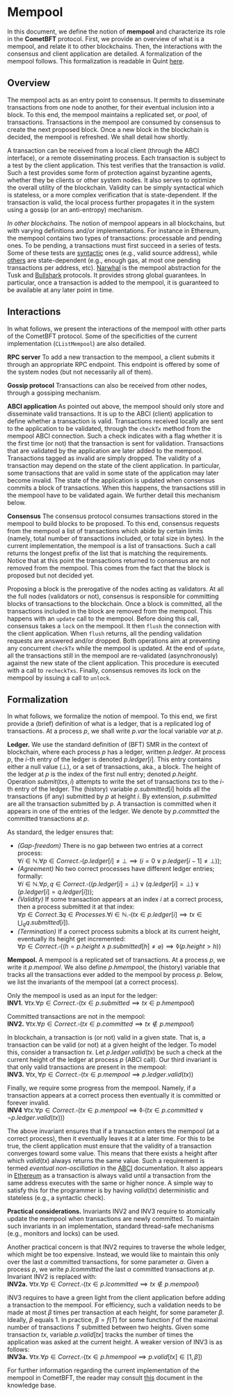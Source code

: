 # Mempool

In this document, we define the notion of **mempool** and characterize its role in the **CometBFT** protocol.
First, we provide an overview of what is a mempool, and relate it to other blockchains.
Then, the interactions with the consensus and client application are detailed.
A formalization of the mempool follows.
This formalization is readable in Quint [here](https://github.com/cometbft/cometbft/blob/main/spec/mempool/quint).

## Overview

The mempool acts as an entry point to consensus.
It permits to disseminate transactions from one node to another, for their eventual inclusion into a block.
To this end, the mempool maintains a replicated set, or _pool_, of transactions.
Transactions in the mempool are consumed by consensus to create the next proposed block.
Once a new block in the blockchain is decided, the mempool is refreshed.
We shall detail how shortly.

A transaction can be received from a local client (through the ABCI interface), or a remote disseminating process.
Each transaction is subject to a test by the client application.
This test verifies that the transaction is _valid_.
Such a test provides some form of protection against byzantine agents, whether they be clients or other system nodes.
It also serves to optimize the overall utility of the blockchain.
Validity can be simply syntactical which is stateless, or a more complex verification that is state-dependent.
If the transaction is valid, the local process further propagates it in the system using a gossip (or an anti-entropy) mechanism.

_In other blockchains._
The notion of mempool appears in all blockchains, but with varying definitions and/or implementations.
For instance in Ethereum, the mempool contains two types of transactions: processable and pending ones.
To be pending, a transactions must first succeed in a series of tests.
Some of these tests are [syntactic](https://github.com/ethereum/go-ethereum/blob/281e8cd5abaac86ed3f37f98250ff147b3c9fe62/core/txpool/txpool.go#L581) ones (e.g., valid source address), while [others](https://github.com/ethereum/go-ethereum/blob/281e8cd5abaac86ed3f37f98250ff147b3c9fe62/core/txpool/txpool.go#L602) are state-dependent (e.g., enough gas, at most one pending transactions per address, etc).
[Narwhal](https://arxiv.org/abs/2105.11827.pdf) is the mempool abstraction for the Tusk and [Bullshark](https://arxiv.org/pdf/2201.05677) protocols.
It provides strong global guarantees.
In particular, once a transaction is added to the mempool, it is guaranteed to be available at any later point in time.

## Interactions

In what follows, we present the interactions of the mempool with other parts of the CometBFT protocol.
Some of the specificities of the current implementation (`CListMempool`) are also detailed.

**RPC server**
To add a new transaction to the mempool, a client submits it through an appropriate RPC endpoint.
This endpoint is offered by some of the system nodes (but not necessarily all of them).

**Gossip protocol** 
Transactions can also be received from other nodes, through a gossiping mechanism.

**ABCI application**
As pointed out above, the mempool should only store and disseminate valid transactions.
It is up to the ABCI (client) application to define whether a transaction is valid.
Transactions received locally are sent to the application to be validated, through the `checkTx` method from the mempool ABCI connection.
Such a check indicates with a flag whether it is the first time (or not) that the transaction is sent for validation.
Transactions that are validated by the application are later added to the mempool.
Transactions tagged as invalid are simply dropped.
The validity of a transaction may depend on the state of the client application.
In particular, some transactions that are valid in some state of the application may later become invalid.
The state of the application is updated when consensus commits a block of transactions.
When this happens, the transactions still in the mempool have to be validated again.
We further detail this mechanism below.

**Consensus**
The consensus protocol consumes transactions stored in the mempool to build blocks to be proposed.
To this end, consensus requests from the mempool a list of transactions which abide by certain limits (namely, total number of transactions included, or total size in bytes).
In the current implementation, the mempool is a list of transactions.
Such a call returns the longest prefix of the list that is matching the requirements.
Notice that at this point the transactions returned to consensus are not removed from the mempool.
This comes from the fact that the block is proposed but not decided yet.

Proposing a block is the prerogative of the nodes acting as validators.
At all the full nodes (validators or not), consensus is responsible for committing blocks of transactions to the blockchain.
Once a block is committed, all the transactions included in the block are removed from the mempool.
This happens with an `update` call to the mempool.
Before doing this call, consensus takes a `lock` on the mempool.
It then `flush` the connection with the client application.
When `flush` returns, all the pending validation requests are answered and/or dropped.
Both operations aim at preventing any concurrent `checkTx` while the mempool is updated.
At the end of `update`, all the transactions still in the mempool are re-validated (asynchronously) against the new state of the client application.
This procedure is executed with a call to `recheckTxs`.
Finally, consensus removes its lock on the mempool by issuing a call to `unlock`.

## Formalization

In what follows, we formalize the notion of mempool.
To this end, we first provide a (brief) definition of what is a ledger, that is a replicated log of transactions.
At a process $p$, we shall write $p.var$ the local variable $var$ at $p$.

**Ledger.**
We use the standard definition of (BFT) SMR in the context of blockchain, where each process $p$ has a ledger, written $p.ledger$.
At process $p$, the $i$-th entry of the ledger is denoted $p.ledger[i]$.
This entry contains either a null value ($\bot$), or a set of transactions, aka., a block.
The height of the ledger at $p$ is the index of the first null entry; denoted $p.height$.
Operation $submit(txs, i)$ attempts to write the set of transactions $txs$ to the $i$-th entry of the ledger.
The (history) variable $p.submitted[i]$ holds all the transactions (if any) submitted by $p$ at height $i$.
By extension, $p.submitted$ are all the transaction submitted by $p$.
A transaction is committed when it appears in one of the entries of the ledger.
We denote by $p.committed$ the committed transactions at $p$.

As standard, the ledger ensures that:  
* _(Gap-freedom)_ There is no gap between two entries at a correct process:  
$\forall i \in 	\mathbb{N}. \forall p \in Correct. \square(p.ledger[i] \neq \bot \implies (i=0 \vee p.ledger[i-1] \neq \bot))$;  
* _(Agreement)_ No two correct processes have different ledger entries; formally:  
$\forall i \in 	\mathbb{N}. \forall p,q \in Correct. \square((p.ledger[i] = \bot) \vee (q.ledger[i] = \bot) \vee (p.ledger[i] = q.ledger[i]))$;  
* _(Validity)_ If some transaction appears at an index $i$ at a correct process, then a process submitted it at that index:  
$\forall p \in Correct. \exists q \in Processes. \forall i \in 	\mathbb{N}. \square(tx \in p.ledger[i] \implies tx \in \bigcup_q q.submitted[i]$).
* _(Termination)_ If a correct process submits a block at its current height, eventually its height get incremented:  
$\forall p \in Correct. \square((h=p.height \wedge p.submitted[h] \neq \varnothing) \implies \lozenge(p.height>h))$  

**Mempool.**
A mempool is a replicated set of transactions.
At a process $p$, we write it $p.mempool$.
We also define $p.hmempool$, the (history) variable that tracks all the transactions ever added to the mempool by process $p$.
Below, we list the invariants of the mempool (at a correct process).

Only the mempool is used as an input for the ledger:  
**INV1.** $\forall tx. \forall p \in Correct. \square(tx \in p.submitted \implies tx \in p.hmempool)$

Committed transactions are not in the mempool:  
**INV2.** $\forall tx. \forall p \in Correct. \square(tx \in p.committed \implies tx \notin p.mempool)$

In blockchain, a transaction is (or not) valid in a given state.
That is, a transaction can be valid (or not) at a given height of the ledger.
To model this, consider a transaction $tx$.
Let $p.ledger.valid(tx)$ be such a check at the current height of the ledger at process $p$ (ABCI call).
Our third invariant is that only valid transactions are present in the mempool:  
**INV3.** $\forall tx, \forall p \in Correct. \square(tx \in p.mempool \implies p.ledger.valid(tx))$

Finally, we require some progress from the mempool.
Namely, if a transaction appears at a correct process then eventually it is committed or forever invalid.  
**INV4** $\forall tx. \forall p \in Correct. \square(tx \in p.mempool \implies \lozenge\square(tx \in p.committed \vee \neg p.ledger.valid(tx)))$

The above invariant ensures that if a transaction enters the mempool (at a correct process), then it eventually leaves it at a later time.
For this to be true, the client application must ensure that the validity of a transaction converges toward some value.
This means that there exists a height after which $valid(tx)$ always returns the same value.
Such a requirement is termed _eventual non-oscillation_ in the [ABCI](https://github.com/cometbft/cometbft/blob/main/spec/abci/abci%2B%2B_app_requirements.md#mempool-connection-requirements) documentation.
It also appears in [Ethereum](https://github.com/ethereum/go-ethereum/blob/5c51ef8527c47268628fe9be61522816a7f1b395/light/txpool.go#L401) as a transaction is always valid until a transaction from the same address executes with the same or higher nonce.
A simple way to satisfy this for the programmer is by having $valid(tx)$ deterministic and stateless (e.g., a syntactic check).

**Practical considerations.**
Invariants INV2 and INV3 require to atomically update the mempool when transactions are newly committed.
To maintain such invariants in an implementation, standard thread-safe mechanisms (e.g., monitors and locks) can be used.

Another practical concern is that INV2 requires to traverse the whole ledger, which might be too expensive.
Instead, we would like to maintain this only over the last $\alpha$ committed transactions, for some parameter $\alpha$.
Given a process $p$, we write $p.lcommitted$ the last $\alpha$ committed transactions at $p$.
Invariant INV2 is replaced with:  
**INV2a.** $\forall tx. \forall p \in Correct. \square(tx \in p.lcommitted \implies tx \notin p.mempool)$

INV3 requires to have a green light from the client application before adding a transaction to the mempool.
For efficiency, such a validation needs to be made at most $\beta$ times per transaction at each height, for some parameter $\beta$.
Ideally, $\beta$ equals $1$.
In practice, $\beta = f(T)$ for some function $f$ of the maximal number of transactions $T$ submitted between two heights.
Given some transaction $tx$, variable $p.valid[tx]$ tracks the number of times the application was asked at the current height.
A weaker version of INV3 is as follows:  
**INV3a.** $\forall tx. \forall p \in Correct. \square(tx \in p.hmempool \implies p.valid[tx] \in [1, \beta])$

For further information regarding the current implementation of the mempool in CometBFT, the reader may consult [this](https://github.com/cometbft/knowledge-base/blob/main/protocols/mempool/v0/mempool-v0.md) document in the knowledge base.
